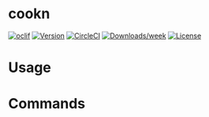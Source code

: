 cookn
=====



[![oclif](https://img.shields.io/badge/cli-oclif-brightgreen.svg)](https://oclif.io)
[![Version](https://img.shields.io/npm/v/cookn.svg)](https://npmjs.org/package/cookn)
[![CircleCI](https://circleci.com/gh/spadino/cookn/tree/master.svg?style=shield)](https://circleci.com/gh/spadino/cookn/tree/master)
[![Downloads/week](https://img.shields.io/npm/dw/cookn.svg)](https://npmjs.org/package/cookn)
[![License](https://img.shields.io/npm/l/cookn.svg)](https://github.com/spadino/cookn/blob/master/package.json)

<!-- toc -->
# Usage
<!-- usage -->
# Commands
<!-- commands -->
